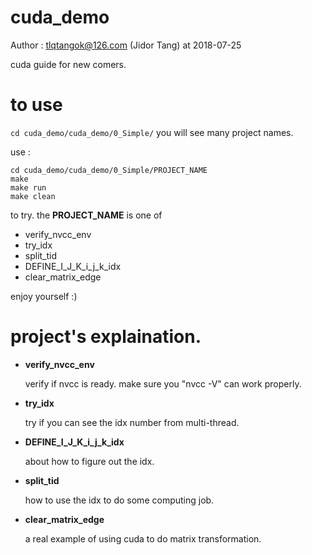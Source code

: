 # cuda_demo
Author : tlqtangok@126.com (Jidor Tang) at 2018-07-25

cuda guide for new comers. 

# to use 
`cd cuda_demo/cuda_demo/0_Simple/`
you will see many project names. 

use :

```
cd cuda_demo/cuda_demo/0_Simple/PROJECT_NAME
make 
make run 
make clean 

```
to try. the **PROJECT_NAME** is one of 

- verify_nvcc_env
- try_idx  
- split_tid  
- DEFINE_I_J_K_i_j_k_idx  
- clear_matrix_edge  

enjoy yourself :)


# project's explaination.

- **verify_nvcc_env**

  verify if nvcc is ready. make sure you "nvcc -V" can work properly.


- **try_idx**

  try if you can see the idx number from multi-thread.


- **DEFINE_I_J_K_i_j_k_idx**

  about how to figure out the idx.


- **split_tid**

  how to use the idx to do some computing job.


- **clear_matrix_edge**

  a real example of using cuda to do matrix transformation.





